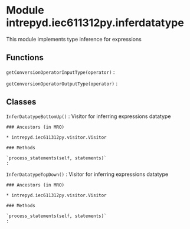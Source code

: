 Module intrepyd.iec611312py.inferdatatype
=========================================
This module implements type inference for expressions

Functions
---------

    
`getConversionOperatorInputType(operator)`
:   

    
`getConversionOperatorOutputType(operator)`
:   

Classes
-------

`InferDatatypeBottomUp()`
:   Visitor for inferring expressions datatype

    ### Ancestors (in MRO)

    * intrepyd.iec611312py.visitor.Visitor

    ### Methods

    `process_statements(self, statements)`
    :

`InferDatatypeTopDown()`
:   Visitor for inferring expressions datatype

    ### Ancestors (in MRO)

    * intrepyd.iec611312py.visitor.Visitor

    ### Methods

    `process_statements(self, statements)`
    :